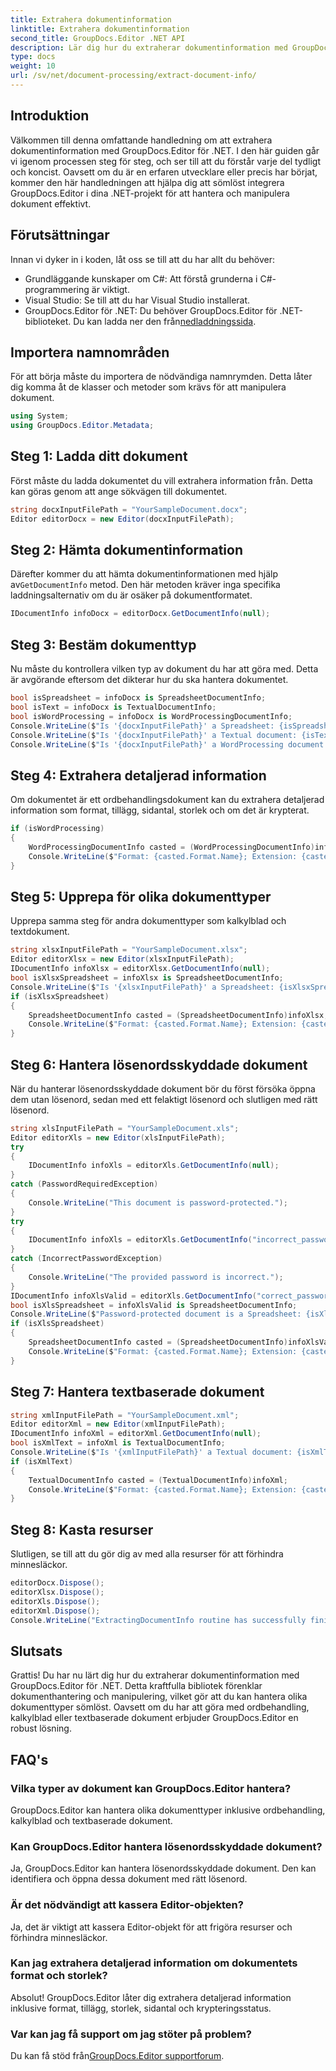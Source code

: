 ```yaml
---
title: Extrahera dokumentinformation
linktitle: Extrahera dokumentinformation
second_title: GroupDocs.Editor .NET API
description: Lär dig hur du extraherar dokumentinformation med GroupDocs.Editor för .NET med vår detaljerade, steg-för-steg handledning. Perfekt för att hantera olika dokumenttyper.
type: docs
weight: 10
url: /sv/net/document-processing/extract-document-info/
---
```

## Introduktion
Välkommen till denna omfattande handledning om att extrahera dokumentinformation med GroupDocs.Editor för .NET. I den här guiden går vi igenom processen steg för steg, och ser till att du förstår varje del tydligt och koncist. Oavsett om du är en erfaren utvecklare eller precis har börjat, kommer den här handledningen att hjälpa dig att sömlöst integrera GroupDocs.Editor i dina .NET-projekt för att hantera och manipulera dokument effektivt.
## Förutsättningar
Innan vi dyker in i koden, låt oss se till att du har allt du behöver:
- Grundläggande kunskaper om C#: Att förstå grunderna i C#-programmering är viktigt.
- Visual Studio: Se till att du har Visual Studio installerat.
-  GroupDocs.Editor för .NET: Du behöver GroupDocs.Editor för .NET-biblioteket. Du kan ladda ner den från[nedladdningssida](https://releases.groupdocs.com/editor/net/).
## Importera namnområden
För att börja måste du importera de nödvändiga namnrymden. Detta låter dig komma åt de klasser och metoder som krävs för att manipulera dokument.
```csharp
using System;
using GroupDocs.Editor.Metadata;
```
## Steg 1: Ladda ditt dokument
Först måste du ladda dokumentet du vill extrahera information från. Detta kan göras genom att ange sökvägen till dokumentet.
```csharp
string docxInputFilePath = "YourSampleDocument.docx";
Editor editorDocx = new Editor(docxInputFilePath);
```
## Steg 2: Hämta dokumentinformation
 Därefter kommer du att hämta dokumentinformationen med hjälp av`GetDocumentInfo` metod. Den här metoden kräver inga specifika laddningsalternativ om du är osäker på dokumentformatet.
```csharp
IDocumentInfo infoDocx = editorDocx.GetDocumentInfo(null);
```
## Steg 3: Bestäm dokumenttyp
Nu måste du kontrollera vilken typ av dokument du har att göra med. Detta är avgörande eftersom det dikterar hur du ska hantera dokumentet.
```csharp
bool isSpreadsheet = infoDocx is SpreadsheetDocumentInfo;
bool isText = infoDocx is TextualDocumentInfo;
bool isWordProcessing = infoDocx is WordProcessingDocumentInfo;
Console.WriteLine($"Is '{docxInputFilePath}' a Spreadsheet: {isSpreadsheet}");
Console.WriteLine($"Is '{docxInputFilePath}' a Textual document: {isText}");
Console.WriteLine($"Is '{docxInputFilePath}' a WordProcessing document: {isWordProcessing}");
```
## Steg 4: Extrahera detaljerad information
Om dokumentet är ett ordbehandlingsdokument kan du extrahera detaljerad information som format, tillägg, sidantal, storlek och om det är krypterat.
```csharp
if (isWordProcessing)
{
    WordProcessingDocumentInfo casted = (WordProcessingDocumentInfo)infoDocx;
    Console.WriteLine($"Format: {casted.Format.Name}; Extension: {casted.Format.Extension}; Page count: {casted.PageCount}; Size: {casted.Size} bytes; Is encrypted: {casted.IsEncrypted}");
}
```
## Steg 5: Upprepa för olika dokumenttyper
Upprepa samma steg för andra dokumenttyper som kalkylblad och textdokument.
```csharp
string xlsxInputFilePath = "YourSampleDocument.xlsx";
Editor editorXlsx = new Editor(xlsxInputFilePath);
IDocumentInfo infoXlsx = editorXlsx.GetDocumentInfo(null);
bool isXlsxSpreadsheet = infoXlsx is SpreadsheetDocumentInfo;
Console.WriteLine($"Is '{xlsxInputFilePath}' a Spreadsheet: {isXlsxSpreadsheet}");
if (isXlsxSpreadsheet)
{
    SpreadsheetDocumentInfo casted = (SpreadsheetDocumentInfo)infoXlsx;
    Console.WriteLine($"Format: {casted.Format.Name}; Extension: {casted.Format.Extension}; Tabs count: {casted.PageCount}; Size: {casted.Size} bytes; Is encrypted: {casted.IsEncrypted}");
}
```
## Steg 6: Hantera lösenordsskyddade dokument
När du hanterar lösenordsskyddade dokument bör du först försöka öppna dem utan lösenord, sedan med ett felaktigt lösenord och slutligen med rätt lösenord.
```csharp
string xlsInputFilePath = "YourSampleDocument.xls";
Editor editorXls = new Editor(xlsInputFilePath);
try
{
    IDocumentInfo infoXls = editorXls.GetDocumentInfo(null);
}
catch (PasswordRequiredException)
{
    Console.WriteLine("This document is password-protected.");
}
try
{
    IDocumentInfo infoXls = editorXls.GetDocumentInfo("incorrect_password");
}
catch (IncorrectPasswordException)
{
    Console.WriteLine("The provided password is incorrect.");
}
IDocumentInfo infoXlsValid = editorXls.GetDocumentInfo("correct_password");
bool isXlsSpreadsheet = infoXlsValid is SpreadsheetDocumentInfo;
Console.WriteLine($"Password-protected document is a Spreadsheet: {isXlsSpreadsheet}");
if (isXlsSpreadsheet)
{
    SpreadsheetDocumentInfo casted = (SpreadsheetDocumentInfo)infoXlsValid;
    Console.WriteLine($"Format: {casted.Format.Name}; Extension: {casted.Format.Extension}; Tabs count: {casted.PageCount}; Size: {casted.Size} bytes; Is encrypted: {casted.IsEncrypted}");
}
```
## Steg 7: Hantera textbaserade dokument
```csharp
string xmlInputFilePath = "YourSampleDocument.xml";
Editor editorXml = new Editor(xmlInputFilePath);
IDocumentInfo infoXml = editorXml.GetDocumentInfo(null);
bool isXmlText = infoXml is TextualDocumentInfo;
Console.WriteLine($"Is '{xmlInputFilePath}' a Textual document: {isXmlText}");
if (isXmlText)
{
    TextualDocumentInfo casted = (TextualDocumentInfo)infoXml;
    Console.WriteLine($"Format: {casted.Format.Name}; Extension: {casted.Format.Extension}; Encoding: {casted.Encoding}; Size: {casted.Size} bytes");
}
```
## Steg 8: Kasta resurser
Slutligen, se till att du gör dig av med alla resurser för att förhindra minnesläckor.
```csharp
editorDocx.Dispose();
editorXlsx.Dispose();
editorXls.Dispose();
editorXml.Dispose();
Console.WriteLine("ExtractingDocumentInfo routine has successfully finished");
```
## Slutsats
Grattis! Du har nu lärt dig hur du extraherar dokumentinformation med GroupDocs.Editor för .NET. Detta kraftfulla bibliotek förenklar dokumenthantering och manipulering, vilket gör att du kan hantera olika dokumenttyper sömlöst. Oavsett om du har att göra med ordbehandling, kalkylblad eller textbaserade dokument erbjuder GroupDocs.Editor en robust lösning.
## FAQ's
### Vilka typer av dokument kan GroupDocs.Editor hantera?
GroupDocs.Editor kan hantera olika dokumenttyper inklusive ordbehandling, kalkylblad och textbaserade dokument.
### Kan GroupDocs.Editor hantera lösenordsskyddade dokument?
Ja, GroupDocs.Editor kan hantera lösenordsskyddade dokument. Den kan identifiera och öppna dessa dokument med rätt lösenord.
### Är det nödvändigt att kassera Editor-objekten?
Ja, det är viktigt att kassera Editor-objekt för att frigöra resurser och förhindra minnesläckor.
### Kan jag extrahera detaljerad information om dokumentets format och storlek?
Absolut! GroupDocs.Editor låter dig extrahera detaljerad information inklusive format, tillägg, storlek, sidantal och krypteringsstatus.
### Var kan jag få support om jag stöter på problem?
 Du kan få stöd från[GroupDocs.Editor supportforum](https://forum.groupdocs.com/c/editor/20).